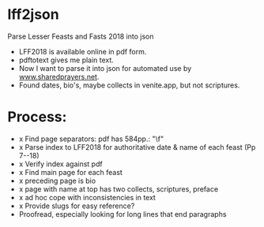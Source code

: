 # lff2json
Parse Lesser Feasts and Fasts 2018 into json

- LFF2018 is available online in pdf form.
- pdftotext gives me plain text.
- Now I want to parse it into json for automated use by www.sharedprayers.net.
- Found dates, bio's, maybe collects in venite.app, but not scriptures.

# Process:
- x Find page separators: pdf has 584pp.: "\f"
- x Parse index to LFF2018 for authoritative date & name of each feast (Pp 7--18)
- x Verify index against pdf
- x Find main page for each feast
- x preceding page is bio
- x page with name at top has two collects, scriptures, preface
- x ad hoc cope with inconsistencies in text
- x Provide slugs for easy reference?
- Proofread, especially looking for long lines that end paragraphs
